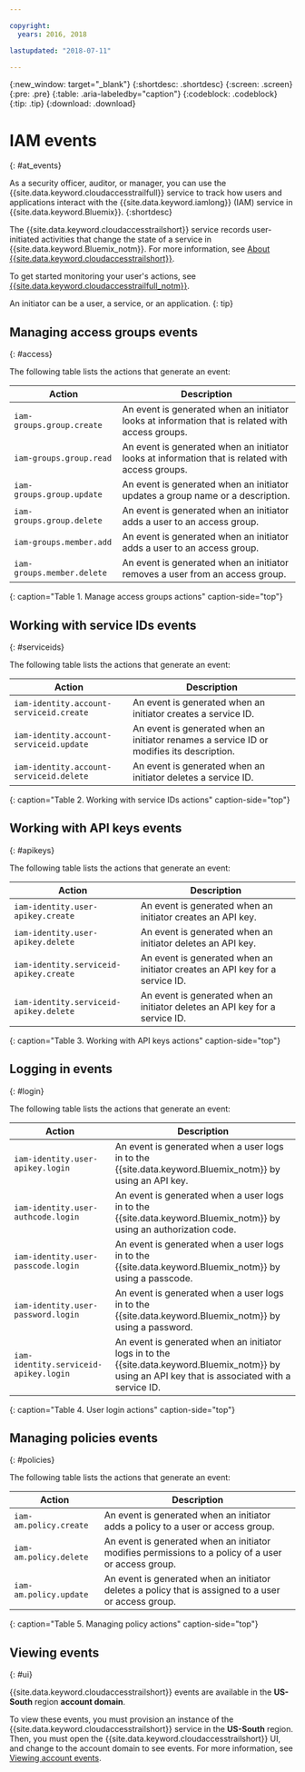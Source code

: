 ```yaml
---

copyright:
  years: 2016, 2018

lastupdated: "2018-07-11"

---
```


{:new_window: target="_blank"}
{:shortdesc: .shortdesc}
{:screen: .screen}
{:pre: .pre}
{:table: .aria-labeledby="caption"}
{:codeblock: .codeblock}
{:tip: .tip}
{:download: .download}


# IAM events
{: #at_events}

As a security officer, auditor, or manager, you can use the {{site.data.keyword.cloudaccesstrailfull}} service to track how users and applications interact with the {{site.data.keyword.iamlong}} (IAM) service in {{site.data.keyword.Bluemix}}. 
{:shortdesc}

The {{site.data.keyword.cloudaccesstrailshort}} service records user-initiated activities that change the state of a service in {{site.data.keyword.Bluemix_notm}}. For more information, see [About {{site.data.keyword.cloudaccesstrailshort}}](/docs/services/cloud-activity-tracker/activity_tracker_ov.html#activity_tracker_ov ).

To get started monitoring your user's actions, see [{{site.data.keyword.cloudaccesstrailfull_notm}}](/docs/services/cloud-activity-tracker/index.html#getting-started-with-cla). 

An initiator can be a user, a service, or an application.
{: tip}

## Managing access groups events
{: #access}

The following table lists the actions that generate an event:

| Action | Description |
|----------|---------|
|`iam-groups.group.create` | An event is generated when an initiator looks at information that is related with access groups. | 
|`iam-groups.group.read` | An event is generated when an initiator looks at information that is related with access groups. |
|`iam-groups.group.update` | An event is generated when an initiator updates a group name or a description. |
|`iam-groups.group.delete` | An event is generated when an initiator adds a user to an access group. |
|`iam-groups.member.add` | An event is generated when an initiator adds a user to an access group. |
|`iam-groups.member.delete` | An event is generated when an initiator removes a user from an access group. |
{: caption="Table 1. Manage access groups actions" caption-side="top"} 



## Working with service IDs events
{: #serviceids}

The following table lists the actions that generate an event:

| Action | Description |
|----------|---------|
|`iam-identity.account-serviceid.create` | An event is generated when an initiator creates a service ID.  | 
|`iam-identity.account-serviceid.update` | An event is generated when an initiator renames a service ID or modifies its description. | 
|`iam-identity.account-serviceid.delete` | An event is generated when an initiator deletes a service ID. | 
{: caption="Table 2. Working with service IDs actions" caption-side="top"} 


## Working with API keys events
{: #apikeys}

The following table lists the actions that generate an event:

| Action | Description |
|----------|---------|
|`iam-identity.user-apikey.create` | An event is generated when an initiator creates an API key. |  
|`iam-identity.user-apikey.delete` | An event is generated when an initiator deletes an API key. |  
|`iam-identity.serviceid-apikey.create` | An event is generated when an initiator creates an API key for a service ID. |  
|`iam-identity.serviceid-apikey.delete` | An event is generated when an initiator deletes an API key for a service ID. |  
{: caption="Table 3. Working with API keys actions" caption-side="top"} 


## Logging in events
{: #login}

The following table lists the actions that generate an event:

| Action | Description |
|----------|---------|
|`iam-identity.user-apikey.login` | An event is generated when a user logs in to the {{site.data.keyword.Bluemix_notm}} by using an API key. |  
|`iam-identity.user-authcode.login` | An event is generated when a user logs in to the {{site.data.keyword.Bluemix_notm}} by using an authorization code. |  
|`iam-identity.user-passcode.login` | An event is generated when a user logs in to the {{site.data.keyword.Bluemix_notm}} by using a passcode. |  
|`iam-identity.user-password.login` | An event is generated when a user logs in to the {{site.data.keyword.Bluemix_notm}} by using a password. |  
|`iam-identity.serviceid-apikey.login` | An event is generated when an initiator logs in to the {{site.data.keyword.Bluemix_notm}} by using an API key that is associated with a service ID. |  
{: caption="Table 4. User login actions" caption-side="top"} 


## Managing policies events
{: #policies}

The following table lists the actions that generate an event:

| Action | Description |
|----------|---------|
|`iam-am.policy.create` | An event is generated when an initiator adds a policy to a user or access group. |
|`iam-am.policy.delete` | An event is generated when an initiator modifies permissions to a policy of a user or access group.|
|`iam-am.policy.update` | An event is generated when an initiator deletes a policy that is assigned to a user or access group. |
{: caption="Table 5. Managing policy actions" caption-side="top"} 


## Viewing events
{: #ui}

{{site.data.keyword.cloudaccesstrailshort}} events are available in the **US-South** region **account domain**.

To view these events, you must provision an instance of the {{site.data.keyword.cloudaccesstrailshort}} service in the **US-South** region. Then, you must open the {{site.data.keyword.cloudaccesstrailshort}} UI, and change to the account domain to see events. For more information, see [Viewing account events](/docs/services/cloud-activity-tracker/how-to/manage-events-ui/viewing_events.html#account_events).

